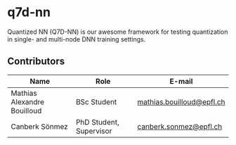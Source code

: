 # q7d-nn

Quantized NN (Q7D-NN) is our awesome framework for testing quantization in single- and multi-node DNN training settings.

## Contributors

| Name                        | Role                    | E-mail                    |
|-----------------------------|-------------------------|---------------------------|
| Mathias Alexandre Bouilloud | BSc Student             | mathias.bouilloud@epfl.ch |
| Canberk Sönmez              | PhD Student, Supervisor | canberk.sonmez@epfl.ch    |
